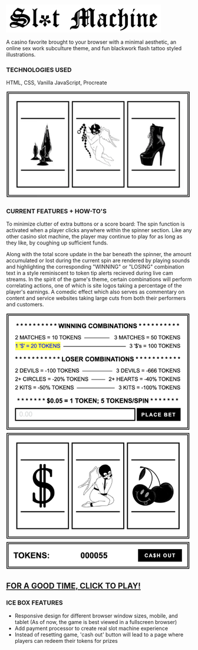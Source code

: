 <img src="public/headertext.png">

A casino favorite brought to your browser with a minimal aesthetic, an online sex work subculture theme, and fun blackwork flash tattoo styled illustrations.

### TECHNOLOGIES USED 

HTML, CSS, Vanilla JavaScript, Procreate

<img src="public/spinnerdemo.gif" width="500">

### CURRENT FEATURES + HOW-TO'S

To minimize clutter of extra buttons or a score board: The spin function is activated when a player clicks anywhere within the spinner section. Like any other casino slot machine, the player may continue to play for as long as they like, by coughing up sufficient funds.

Along with the total score update in the bar beneath the spinner, the amount accumulated or lost during the current spin are rendered by playing sounds and highlighting the corresponding "WINNING" or "LOSING" combination text in a style reminiscent to token tip alerts recieved during live cam streams. In the spirit of the game's theme, certain combinations will perform correlating actions, one of which is site logos taking a percentage of the player's earnings. A comedic effect which also serves as commentary on content and service websites taking large cuts from both their performers and customers.

<img src="public/gamescreenshot.png" width="500">

## <a href="https://h-b8.github.io/slot-machine/" target="_blank">FOR A GOOD TIME, CLICK TO PLAY!</a>

### ICE BOX FEATURES

- Responsive design for different browser window sizes, mobile, and tablet (As of now, the game is best viewed in a fullscreen browser)
- Add payment processor to create real slot machine experience
- Instead of resetting game, 'cash out' button will lead to a page where players can redeem their tokens for prizes
